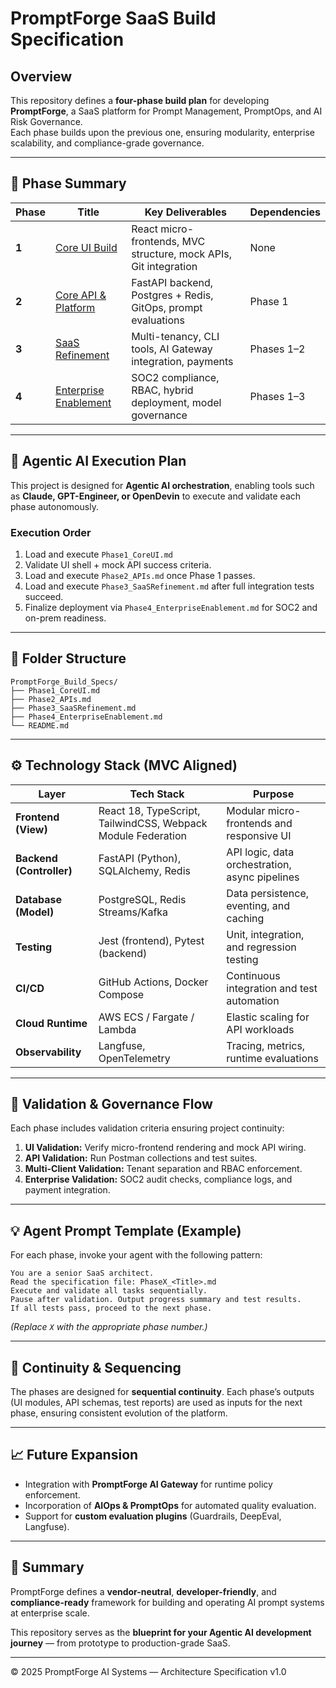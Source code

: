 # PromptForge SaaS Build Specification

## Overview
This repository defines a **four-phase build plan** for developing **PromptForge**, a SaaS platform for Prompt Management, PromptOps, and AI Risk Governance.  
Each phase builds upon the previous one, ensuring modularity, enterprise scalability, and compliance-grade governance.

---

## 📘 Phase Summary

| Phase | Title | Key Deliverables | Dependencies |
|-------|--------|------------------|---------------|
| **1** | [Core UI Build](./Phase1_CoreUI.md) | React micro-frontends, MVC structure, mock APIs, Git integration | None |
| **2** | [Core API & Platform](./Phase2_APIs.md) | FastAPI backend, Postgres + Redis, GitOps, prompt evaluations | Phase 1 |
| **3** | [SaaS Refinement](./Phase3_SaaSRefinement.md) | Multi-tenancy, CLI tools, AI Gateway integration, payments | Phases 1–2 |
| **4** | [Enterprise Enablement](./Phase4_EnterpriseEnablement.md) | SOC2 compliance, RBAC, hybrid deployment, model governance | Phases 1–3 |

---

## 🧠 Agentic AI Execution Plan

This project is designed for **Agentic AI orchestration**, enabling tools such as **Claude, GPT-Engineer, or OpenDevin** to execute and validate each phase autonomously.

### Execution Order
1. Load and execute `Phase1_CoreUI.md`
2. Validate UI shell + mock API success criteria.
3. Load and execute `Phase2_APIs.md` once Phase 1 passes.
4. Load and execute `Phase3_SaaSRefinement.md` after full integration tests succeed.
5. Finalize deployment via `Phase4_EnterpriseEnablement.md` for SOC2 and on-prem readiness.

---

## 🧩 Folder Structure
```
PromptForge_Build_Specs/
├── Phase1_CoreUI.md
├── Phase2_APIs.md
├── Phase3_SaaSRefinement.md
├── Phase4_EnterpriseEnablement.md
└── README.md
```

---

## ⚙️ Technology Stack (MVC Aligned)
| Layer | Tech Stack | Purpose |
|--------|-------------|----------|
| **Frontend (View)** | React 18, TypeScript, TailwindCSS, Webpack Module Federation | Modular micro-frontends and responsive UI |
| **Backend (Controller)** | FastAPI (Python), SQLAlchemy, Redis | API logic, data orchestration, async pipelines |
| **Database (Model)** | PostgreSQL, Redis Streams/Kafka | Data persistence, eventing, and caching |
| **Testing** | Jest (frontend), Pytest (backend) | Unit, integration, and regression testing |
| **CI/CD** | GitHub Actions, Docker Compose | Continuous integration and test automation |
| **Cloud Runtime** | AWS ECS / Fargate / Lambda | Elastic scaling for API workloads |
| **Observability** | Langfuse, OpenTelemetry | Tracing, metrics, runtime evaluations |

---

## 🚦 Validation & Governance Flow
Each phase includes validation criteria ensuring project continuity:

1. **UI Validation:** Verify micro-frontend rendering and mock API wiring.  
2. **API Validation:** Run Postman collections and test suites.  
3. **Multi-Client Validation:** Tenant separation and RBAC enforcement.  
4. **Enterprise Validation:** SOC2 audit checks, compliance logs, and payment integration.  

---

## 💡 Agent Prompt Template (Example)
For each phase, invoke your agent with the following pattern:

```
You are a senior SaaS architect.
Read the specification file: PhaseX_<Title>.md
Execute and validate all tasks sequentially.
Pause after validation. Output progress summary and test results.
If all tests pass, proceed to the next phase.
```
*(Replace `X` with the appropriate phase number.)*

---

## 🧭 Continuity & Sequencing
The phases are designed for **sequential continuity**. Each phase’s outputs (UI modules, API schemas, test reports) are used as inputs for the next phase, ensuring consistent evolution of the platform.

---

## 📈 Future Expansion
- Integration with **PromptForge AI Gateway** for runtime policy enforcement.
- Incorporation of **AIOps & PromptOps** for automated quality evaluation.
- Support for **custom evaluation plugins** (Guardrails, DeepEval, Langfuse).

---

## 🏁 Summary
PromptForge defines a **vendor-neutral**, **developer-friendly**, and **compliance-ready** framework for building and operating AI prompt systems at enterprise scale.

This repository serves as the **blueprint for your Agentic AI development journey** — from prototype to production-grade SaaS.

---
© 2025 PromptForge AI Systems — Architecture Specification v1.0
